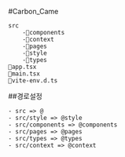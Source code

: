#Carbon_Came
```
src
    -📂components
    -📂context
    -📂pages
    -📂style
    -📂types
📜app.tsx
📜main.tsx
📜vite-env.d.ts
```
##경로설정

    - src => @
    - src/style => @style
    - src/components => @components
    - src/pages => @pages
    - src/types => @types
    - src/context => @context



